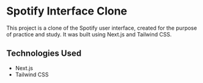 # Spotify Interface Clone

This project is a clone of the Spotify user interface, created for the purpose of practice and study. It was built using Next.js and Tailwind CSS.

## Technologies Used

- Next.js
- Tailwind CSS